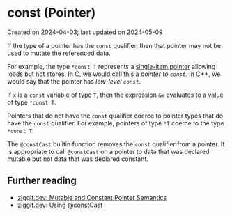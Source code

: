 # const (Pointer) #

Created on 2024-04-03; last updated on 2024-05-09

If the type of a pointer has the `const` qualifier, then that pointer may not be used to mutate the referenced data.

For example, the type `*const T` represents a [single-item pointer](./single-item-pointer.md) allowing loads but not stores. In C, we would call this a *pointer to `const`*. In C++, we would say that the pointer has *low-level `const`*.

If `x` is a `const` variable of type `T`, then the expression `&x` evaluates to a value of type `*const T`.

Pointers that do not have the `const` qualifier coerce to pointer types that do have the `const` qualifier. For example, pointers of type `*T` coerce to the type `*const T`.

The `@constCast` builtin function removes the `const` qualifier from a pointer. It is appropriate to call `@constCast` on a pointer to data that was declared mutable but not data that was declared constant.

## Further reading ##

- [ziggit.dev: Mutable and Constant Pointer Semantics][ziggit-mutable-and-constant-pointer-semantics]
- [ziggit.dev: Using @constCast][ziggit-using-constcast]

[ziggit-mutable-and-constant-pointer-semantics]: https://ziggit.dev/t/3172
[ziggit-using-constcast]: https://ziggit.dev/t/3425
